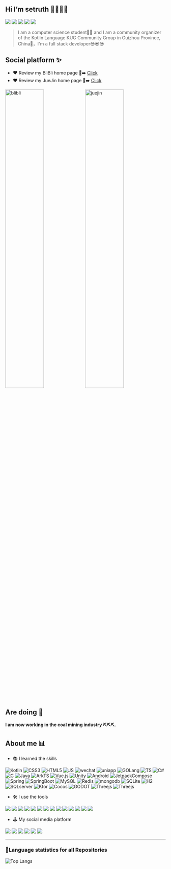## Hi I’m setruth 👋🤖🤖🤖
![](https://komarev.com/ghpvc/?username=setruth&color=yellow&label=home-page-review)
![](https://img.shields.io/github/stars/setruth?affiliations=OWNER&style=flat&color=green)
![](https://img.shields.io/github/followers/setruth?style=flat&color=blue)
![](https://img.shields.io/badge/FavProgLang-kotlin-purple?style=flat-square&logo=kotlin)
![](https://img.shields.io/badge/use-JetBrains-black?style=flat-square&logo=jetbrains)
> I am a computer science student👨‍💻 and I am a community organizer of the Kotlin Language KUG Community Group in Guizhou Province, China💖，I'm a full stack developer😎😎😎

## Social platform ✨
- ❤️ Review my BliBli home page 👀➡️ [Click](https://space.bilibili.com/367514778)
- ❤️ Review my JueJin home page 👀➡️ [Click](https://juejin.cn/user/2946346893987704)
<p>
<img src="https://stats.justsong.cn/api/bilibili/?id=367514778&theme=dark" alt="blibli"  width="49%"/>
<img src="https://stats.justsong.cn/api/juejin?id=2946346893987704&theme=dark" alt="juejin" width="49%"  />
<p>

## Are doing 🤔
**I am now working in the coal mining industry ⛏⛏⛏.**

## About me 📊
- 📚 I learned the skills
  
![Kotlin](https://img.shields.io/badge/-Kotlin-23272E?style=flat&logo=kotlin)
![CSS3](https://img.shields.io/badge/-CSS3-23272E?style=flat&logo=css3)
![HTML5](https://img.shields.io/badge/-HTML5-23272E?style=flat&logo=html5)
![JS](https://img.shields.io/badge/-javascript-23272E?style=flat&logo=javascript)
![wechat](https://img.shields.io/badge/-WechatApplet-23272E?style=flat&logo=wechat)
![uniapp](https://img.shields.io/badge/-Uniapp-23272E?style=flat&logo=uniapp)
![GOLang](https://img.shields.io/badge/-GOLang-23272E?style=flat&logo=go)
![TS](https://img.shields.io/badge/-TypeScript-23272E?style=flat&logo=TypeScript)
![C#](https://img.shields.io/badge/-.Net-23272E?style=flat&logo=dotnet)
![C](https://img.shields.io/badge/-C-23272E?style=flat&logo=C)
![Java](https://img.shields.io/badge/-Java-23272E?style=flat&logo=java) 
![ArkTS](https://img.shields.io/badge/-ArkTS-23272E?style=flat&logo=ArkTS) 
![Vue.js](https://img.shields.io/badge/-Vue.js-23272E?style=flat&logo=vuedotjs) 
![Unity](https://img.shields.io/badge/-Unity-23272E?style=flat&logo=Unity) 
![Android](https://img.shields.io/badge/-Android-23272E?style=flat&logo=Android) 
![JetpackCompose](https://img.shields.io/badge/-JetpackCompose-23272E?style=flat&logo=jetpackcompose) 
![Spring](https://img.shields.io/badge/-Spring-23272E?style=flat&logo=spring) 
![SpringBoot](https://img.shields.io/badge/-SpringBoot-23272E?style=flatlogo=springboot) 
![MySQL](https://img.shields.io/badge/-MySQL-23272E?style=flat&logo=mysql) 
![Redis](https://img.shields.io/badge/-Redis-23272E?style=flat&logo=redis) 
![mongodb](https://img.shields.io/badge/-MongoDB-23272E?style=flat&logo=mongodb) 
![SQLite](https://img.shields.io/badge/-SQLite-23272E?style=flat&logo=sqlite) 
![H2](https://img.shields.io/badge/-H2-23272E?style=flat&logo=h2) 
![SQLserver](https://img.shields.io/badge/-SQLserver-23272E?style=flatlogo=sqlserver) 
![Ktor](https://img.shields.io/badge/-Ktor-23272E?style=flat&logo=ktor) 
![Cocos](https://img.shields.io/badge/-Cocos-23272E?style=flat&logo=cocos) 
![GODOT](https://img.shields.io/badge/-Godot-23272E?style=flat&logo=godotengine)
![Threejs](https://img.shields.io/badge/-Threejs-23272E?style=flat&logo=threedotjs)
![Threejs](https://img.shields.io/badge/-Nodejs-23272E?style=flat&logo=nodedotjs)

- 🛠 I use the tools

![](https://img.shields.io/badge/-IDEA-333333?style=plastic&logo=intellijidea)
![](https://img.shields.io/badge/-Rider-333333?style=plastic&logo=rider)
![](https://img.shields.io/badge/-DataGrip-333333?style=plastic&logo=datagrip)
![](https://img.shields.io/badge/-Pycharm-333333?style=plastic&logo=pycharm)
![](https://img.shields.io/badge/-Webstorm-333333?style=plastic&logo=webstorm)
![](https://img.shields.io/badge/VSCode-333333?logo=visual-studio-code&logoColor=white)
![](https://img.shields.io/badge/-AndroidStudio-333333?style=plastic&logo=androidstudio)
![](https://img.shields.io/badge/-Vim-333333?style=plastic&logo=vim)
![](https://img.shields.io/badge/-Hbuilder-333333?style=plastic&logo=Hbuilder)
![](https://img.shields.io/badge/-Blender-333333?style=plastic&logo=blender)
![](https://img.shields.io/badge/-PS-333333?style=plastic&logo=adobephotoshop)
![](https://img.shields.io/badge/-AE-333333?style=plastic&logo=adobeaftereffects)
![](https://img.shields.io/badge/-Github-333333?style=plastic&logo=github)
![](https://img.shields.io/badge/-Gitee-333333?style=plastic&logo=gitee)

- 🕹️ My social media platform

![](https://img.shields.io/badge/-BliBli-333333?style=plastic&logo=bilibili)
![](https://img.shields.io/badge/-JueJin-333333?style=plastic&logo=juejin)
![](https://img.shields.io/badge/-QQ-333333?style=plastic&logo=tencentqq)
![](https://img.shields.io/badge/-WeChat-333333?style=plastic&logo=wechat)
![](https://img.shields.io/badge/-Twitter-333333?style=plastic&logo=x)
![](https://img.shields.io/badge/-Telegram-333333?style=plastic&logo=telegram)


***

### 🚀Language statistics for all Repositories

![Top Langs](https://github-readme-stats.vercel.app/api/top-langs/?username=setruth&theme=onedark)
